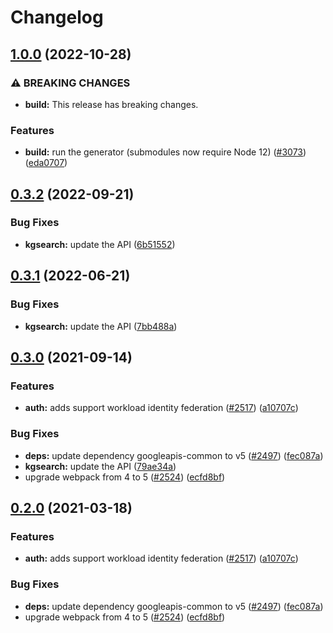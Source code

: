 # Changelog

## [1.0.0](https://github.com/googleapis/google-api-nodejs-client/compare/kgsearch-v0.3.2...kgsearch-v1.0.0) (2022-10-28)


### ⚠ BREAKING CHANGES

* **build:** This release has breaking changes.

### Features

* **build:** run the generator (submodules now require Node 12) ([#3073](https://github.com/googleapis/google-api-nodejs-client/issues/3073)) ([eda0707](https://github.com/googleapis/google-api-nodejs-client/commit/eda07079dadab46a80b6f9ede618f4f43030169e))

## [0.3.2](https://github.com/googleapis/google-api-nodejs-client/compare/kgsearch-v0.3.1...kgsearch-v0.3.2) (2022-09-21)


### Bug Fixes

* **kgsearch:** update the API ([6b51552](https://github.com/googleapis/google-api-nodejs-client/commit/6b515524f33f1dee735199f5df43828c006e6798))

## [0.3.1](https://github.com/googleapis/google-api-nodejs-client/compare/kgsearch-v0.3.0...kgsearch-v0.3.1) (2022-06-21)


### Bug Fixes

* **kgsearch:** update the API ([7bb488a](https://github.com/googleapis/google-api-nodejs-client/commit/7bb488a119e085afcde3ff0a12f7a017c876e30d))

## [0.3.0](https://www.github.com/googleapis/google-api-nodejs-client/compare/kgsearch-v0.2.0...kgsearch-v0.3.0) (2021-09-14)


### Features

* **auth:** adds support workload identity federation ([#2517](https://www.github.com/googleapis/google-api-nodejs-client/issues/2517)) ([a10707c](https://www.github.com/googleapis/google-api-nodejs-client/commit/a10707c477759e7c9ef6360a2fe800856fb600c1))


### Bug Fixes

* **deps:** update dependency googleapis-common to v5 ([#2497](https://www.github.com/googleapis/google-api-nodejs-client/issues/2497)) ([fec087a](https://www.github.com/googleapis/google-api-nodejs-client/commit/fec087abcf3d994dd41c3ffa0a0c12b1f9f09dae))
* **kgsearch:** update the API ([79ae34a](https://www.github.com/googleapis/google-api-nodejs-client/commit/79ae34a560e47af0a95aac44257e17b81df99bec))
* upgrade webpack from 4 to 5  ([#2524](https://www.github.com/googleapis/google-api-nodejs-client/issues/2524)) ([ecfd8bf](https://www.github.com/googleapis/google-api-nodejs-client/commit/ecfd8bfcd06e1beabff7ec9a8c4000222379eb8d))

## [0.2.0](https://www.github.com/googleapis/google-api-nodejs-client/compare/kgsearch-v0.1.0...kgsearch-v0.2.0) (2021-03-18)


### Features

* **auth:** adds support workload identity federation ([#2517](https://www.github.com/googleapis/google-api-nodejs-client/issues/2517)) ([a10707c](https://www.github.com/googleapis/google-api-nodejs-client/commit/a10707c477759e7c9ef6360a2fe800856fb600c1))


### Bug Fixes

* **deps:** update dependency googleapis-common to v5 ([#2497](https://www.github.com/googleapis/google-api-nodejs-client/issues/2497)) ([fec087a](https://www.github.com/googleapis/google-api-nodejs-client/commit/fec087abcf3d994dd41c3ffa0a0c12b1f9f09dae))
* upgrade webpack from 4 to 5  ([#2524](https://www.github.com/googleapis/google-api-nodejs-client/issues/2524)) ([ecfd8bf](https://www.github.com/googleapis/google-api-nodejs-client/commit/ecfd8bfcd06e1beabff7ec9a8c4000222379eb8d))
